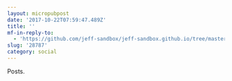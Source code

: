 ```yaml
---
layout: micropubpost
date: '2017-10-22T07:59:47.489Z'
title: ''
mf-in-reply-to:
  - 'https://github.com/jeff-sandbox/jeff-sandbox.github.io/tree/master/_posts'
slug: '28787'
category: social
---
```

Posts.
